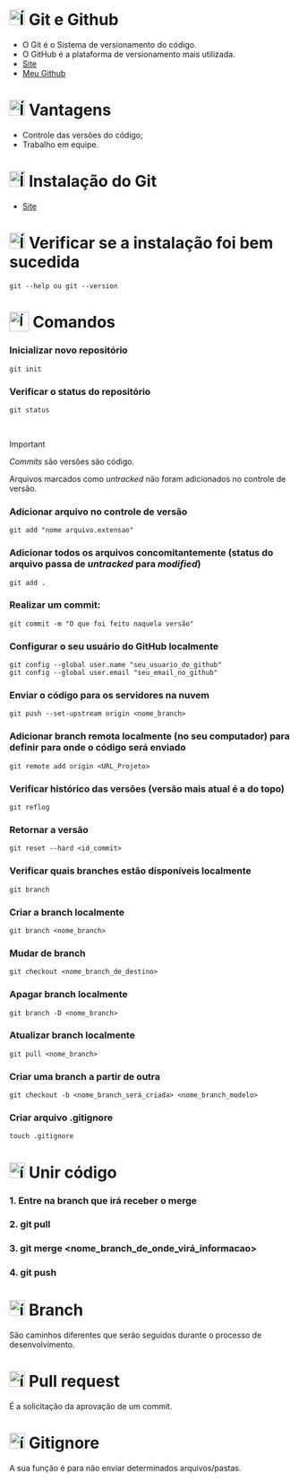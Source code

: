 # <img src="https://github.com/user-attachments/assets/0d980e6c-97de-4add-98c3-7197095c5080" alt="Ícone do Github" width="28px"/> Git e Github
- O Git é o Sistema de versionamento do código.
- O GitHub é a plataforma de versionamento mais utilizada.
- [Site](https://github.com/)
- [Meu Github](https://github.com/MatheusADC)

# <img src="https://github.com/user-attachments/assets/6b2d218f-a095-4e4f-ab4a-586cf55c83e6" alt="Ícone de aprovação" width="28px"/> Vantagens
- Controle das versões do código;
- Trabalho em equipe.

# <img src="https://github.com/user-attachments/assets/5c05dd2d-e256-4439-8bf1-f04e7ca0e9c7" alt="Ícone do Git" width="28px"/> Instalação do Git
- [Site](https://git-scm.com/)

# <img src="https://github.com/user-attachments/assets/4c8b7f6e-06df-4945-bfcc-bdd5c84864b0" alt="Ícone de verificação" width="28px"/> Verificar se a instalação foi bem sucedida
```
git --help ou git --version
```

# <sub><img src="https://github.com/user-attachments/assets/63b6ebba-d37d-4a91-ad27-0738c4896197" alt="Ícone do terminal" width="35"></sub> Comandos
### Inicializar novo repositório
```
git init
```

### Verificar o status do repositório
```
git status
```

<br>

> [!IMPORTANT]  
> _Commits_ são versões são código.
> 
> Arquivos marcados como _untracked_ não foram adicionados no controle de versão.

<p></p>

### Adicionar arquivo no controle de versão
```
git add "nome arquivo.extensao"
```

### Adicionar todos os arquivos concomitantemente (status do arquivo passa de _untracked_ para _modified_)
```
git add .
```

### Realizar um commit:
```
git commit -m "O que foi feito naquela versão"
```

### Configurar o seu usuário do GitHub localmente
```
git config --global user.name "seu_usuario_do_github" 
git config --global user.email "seu_email_no_github"
```

### Enviar o código para os servidores na nuvem
```
git push --set-upstream origin <nome_branch>
```

### Adicionar branch remota localmente (no seu computador) para definir para onde o código será enviado
```
git remote add origin <URL_Projeto>
```

### Verificar histórico das versões (versão mais atual é a do topo)
```
git reflog
```

### Retornar a versão
```
git reset --hard <id_commit>
```

### Verificar quais branches estão disponíveis localmente
```
git branch
```

### Criar a branch localmente
```
git branch <nome_branch>
```

### Mudar de branch
```
git checkout <nome_branch_de_destino>
```

### Apagar branch localmente
```
git branch -D <nome_branch>
````

### Atualizar branch localmente
```
git pull <nome_branch>
```

### Criar uma branch a partir de outra
```
git checkout -b <nome_branch_será_criada> <nome_branch_modelo>
```

### Criar arquivo .gitignore
```
touch .gitignore
```

# <img src="https://github.com/user-attachments/assets/1c0af4ea-f9be-431c-a40a-5c8992e95f92" alt="ícone de merge" width="28px"/> Unir código
### 1. Entre na branch que irá receber o merge
### 2. git pull
### 3. git merge <nome_branch_de_onde_virá_informacao>
### 4. git push

# <img src="https://github.com/user-attachments/assets/976f38b1-e242-4943-985c-0fd45f59df28" alt="ícone de barnches" width="28px"/> Branch
São caminhos diferentes que serão seguidos durante o processo de desenvolvimento.

# <img src="https://github.com/user-attachments/assets/b5a735cd-9d37-4773-adc4-583b76a65dc4" alt="ícone de pull request" width="28px"/> Pull request 
É a solicitação da aprovação de um commit.

# <img src="https://github.com/user-attachments/assets/6dff2470-e8c7-4ec5-8ba1-c7ddf6042cab" alt="ícone de git ignore" width="28px"/> Gitignore
A sua função é para não enviar determinados arquivos/pastas.
